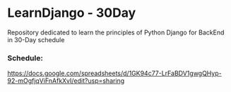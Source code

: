 # LearnDjango - 30Day
Repository dedicated to learn the principles of Python Django for BackEnd in 30-Day schedule

### Schedule: 

https://docs.google.com/spreadsheets/d/1GK94c77-LrFaBDV1gwgQHyp-92-mOgfjqViFnAfkXvI/edit?usp=sharing
